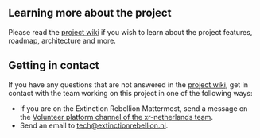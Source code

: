 ## Learning more about the project

Please read the [project wiki](https://github.com/xrnl/aginun/wiki) if you wish to learn about the project features, roadmap, architecture and more. 

## Getting in contact

If you have any questions that are not answered in the [project wiki](https://github.com/xrnl/aginun/wiki), get in contact with the team working on this project in one of the following ways: 
  * If you are on the Extinction Rebellion Mattermost, send a message on the [Volunteer platform channel of the xr-netherlands team](https://organise.earth/xr-netherlands/channels/volunteer-platform).
  * Send an email to [tech@extinctionrebellion.nl](mailto:tech@extinctionrebellion.nl).
